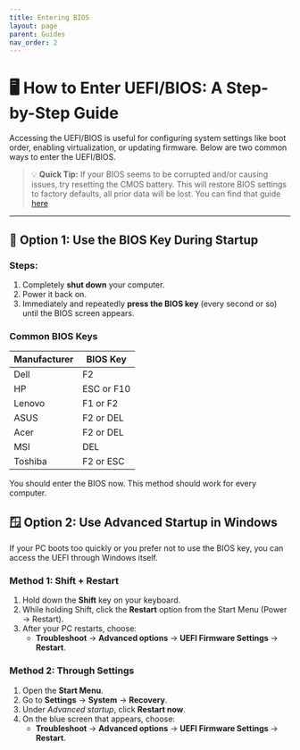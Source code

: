 ```yaml
---
title: Entering BIOS
layout: page
parent: Guides
nav_order: 2
---
```


# 🖥️ How to Enter UEFI/BIOS: A Step-by-Step Guide

Accessing the UEFI/BIOS is useful for configuring system settings like boot order, enabling virtualization, or updating firmware. Below are two common ways to enter the UEFI/BIOS.
> 💡 **Quick Tip:** If your BIOS seems to be corrupted and/or causing issues, try resetting the CMOS battery. This will restore BIOS settings to factory defaults, all prior data will be lost. You can find that guide [here](https://randomtester0.github.io/testing-website/CMOS%20Reset.html)

---

## 🔧 Option 1: Use the BIOS Key During Startup

### Steps:
1. Completely **shut down** your computer.
2. Power it back on.
3. Immediately and repeatedly **press the BIOS key** (every second or so) until the BIOS screen appears.

<h3>Common BIOS Keys</h3>
<table>
  <thead>
    <tr>
      <th>Manufacturer</th>
      <th>BIOS Key</th>
    </tr>
  </thead>
  <tbody>
    <tr><td>Dell</td><td>F2</td></tr>
    <tr><td>HP</td><td>ESC or F10</td></tr>
    <tr><td>Lenovo</td><td>F1 or F2</td></tr>
    <tr><td>ASUS</td><td>F2 or DEL</td></tr>
    <tr><td>Acer</td><td>F2 or DEL</td></tr>
    <tr><td>MSI</td><td>DEL</td></tr>
    <tr><td>Toshiba</td><td>F2 or ESC</td></tr>
  </tbody>
</table>

You should enter the BIOS now. This method should work for every computer.

## 🪟 Option 2: Use Advanced Startup in Windows

If your PC boots too quickly or you prefer not to use the BIOS key, you can access the UEFI through Windows itself.

### Method 1: Shift + Restart
1. Hold down the **Shift** key on your keyboard.
2. While holding Shift, click the **Restart** option from the Start Menu (Power → Restart).
3. After your PC restarts, choose:
   - **Troubleshoot** → **Advanced options** → **UEFI Firmware Settings** → **Restart**.

### Method 2: Through Settings
1. Open the **Start Menu**.
2. Go to **Settings** → **System** → **Recovery**.
3. Under *Advanced startup*, click **Restart now**.
4. On the blue screen that appears, choose:
   - **Troubleshoot** → **Advanced options** → **UEFI Firmware Settings** → **Restart**.

